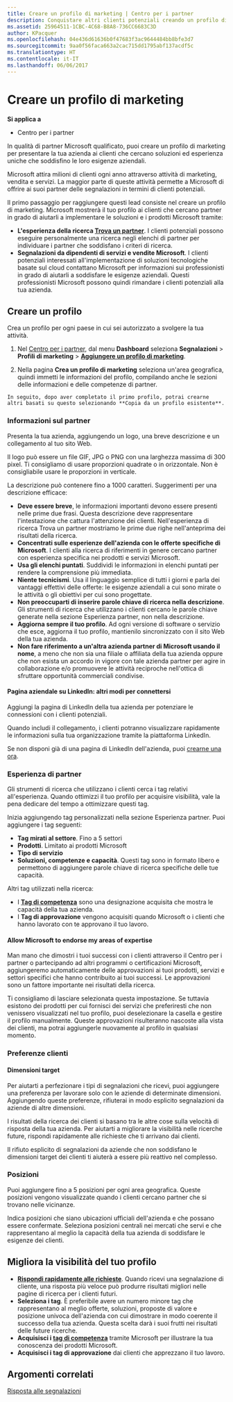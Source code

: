 ```yaml
---
title: Creare un profilo di marketing | Centro per i partner
description: Conquistare altri clienti potenziali creando un profilo di marketing nel Centro per i partner.
ms.assetid: 25964511-1CBC-4C68-B8A8-736CC6683C3D
author: KPacquer
ms.openlocfilehash: 04e436d61636b0f47683f3ac9644484bb8bfe3d7
ms.sourcegitcommit: 9aa0f56faca663a2cac715dd1795abf137acdf5c
ms.translationtype: HT
ms.contentlocale: it-IT
ms.lasthandoff: 06/06/2017
---
```

# <a name="create-a-marketing-profile"></a>Creare un profilo di marketing

**Si applica a**

-  Centro per i partner

In qualità di partner Microsoft qualificato, puoi creare un profilo di marketing per presentare la tua azienda ai clienti che cercano soluzioni ed esperienza uniche che soddisfino le loro esigenze aziendali.

Microsoft attira milioni di clienti ogni anno attraverso attività di marketing, vendita e servizi. La maggior parte di queste attività permette a Microsoft di offrire ai suoi partner delle segnalazioni in termini di clienti potenziali. 

Il primo passaggio per raggiungere questi lead consiste nel creare un profilo di marketing. Microsoft mostrerà il tuo profilo ai clienti che cercano partner in grado di aiutarli a implementare le soluzioni e i prodotti Microsoft tramite:

*  **L'esperienza della ricerca [Trova un partner](https://partnercenter.microsoft.com/pcv/search)**. I clienti potenziali possono eseguire personalmente una ricerca negli elenchi di partner per individuare i partner che soddisfano i criteri di ricerca. 
*  **Segnalazioni da dipendenti di servizi e vendite Microsoft**. I clienti potenziali interessati all'implementazione di soluzioni tecnologiche basate sul cloud contattano Microsoft per informazioni sui professionisti in grado di aiutarli a soddisfare le esigenze aziendali. Questi professionisti Microsoft possono quindi rimandare i clienti potenziali alla tua azienda.

## <a name="create-a-profile"></a>Creare un profilo

Crea un profilo per ogni paese in cui sei autorizzato a svolgere la tua attività.

1.  Nel [Centro per i partner](http://go.microsoft.com/fwlink/p/?LinkId=808956), dal menu **Dashboard** seleziona **Segnalazioni** &gt; **Profili di marketing** &gt; **[Aggiungere un profilo di marketing](https://partnercenter.microsoft.com/pcv/publishing)**.

2.    Nella pagina **Crea un profilo di marketing** seleziona un'area geografica, quindi immetti le informazioni del profilo, compilando anche le sezioni delle informazioni e delle competenze di partner.

    In seguito, dopo aver completato il primo profilo, potrai crearne altri basati su questo selezionando **Copia da un profilo esistente**.

### <a href="" id="partner_info"></a>Informazioni sul partner

Presenta la tua azienda, aggiungendo un logo, una breve descrizione e un collegamento al tuo sito Web. 

Il logo può essere un file GIF, JPG o PNG con una larghezza massima di 300 pixel. Ti consigliamo di usare proporzioni quadrate o in orizzontale. Non è consigliabile usare le proporzioni in verticale.

La descrizione può contenere fino a 1000 caratteri. Suggerimenti per una descrizione efficace: 

*  **Deve essere breve**, le informazioni importanti devono essere presenti nelle prime due frasi. Questa descrizione deve rappresentare l'intestazione che cattura l'attenzione dei clienti. Nell'esperienza di ricerca Trova un partner mostriamo le prime due righe nell'anteprima dei risultati della ricerca.
*  **Concentrati sulle esperienze dell'azienda con le offerte specifiche di Microsoft**. I clienti alla ricerca di riferimenti in genere cercano partner con esperienza specifica nei prodotti e servizi Microsoft.
*  **Usa gli elenchi puntati**. Suddividi le informazioni in elenchi puntati per rendere la comprensione più immediata.
*  **Niente tecnicismi**. Usa il linguaggio semplice di tutti i giorni e parla dei vantaggi effettivi delle offerte: le esigenze aziendali a cui sono mirate o le attività o gli obiettivi per cui sono progettate.
*  **Non preoccuparti di inserire parole chiave di ricerca nella descrizione**. Gli strumenti di ricerca che utilizzano i clienti cercano le parole chiave generate nella sezione Esperienza partner, non nella descrizione.
*  **Aggiorna sempre il tuo profilo**. Ad ogni versione di software o servizio che esce, aggiorna il tuo profilo, mantienilo sincronizzato con il sito Web della tua azienda.
*  **Non fare riferimento a un'altra azienda partner di Microsoft usando il nome**, a meno che non sia una filiale o affiliata della tua azienda oppure che non esista un accordo in vigore con tale azienda partner per agire in collaborazione e/o promuovere le attività reciproche nell'ottica di sfruttare opportunità commerciali condivise.

#### <a href="" id="linkedin"></a> Pagina aziendale su LinkedIn: altri modi per connettersi

Aggiungi la pagina di LinkedIn della tua azienda per potenziare le connessioni con i clienti potenziali. 

Quando includi il collegamento, i clienti potranno visualizzare rapidamente le informazioni sulla tua organizzazione tramite la piattaforma LinkedIn.

Se non disponi già di una pagina di LinkedIn dell'azienda, puoi [crearne una ora](https://www.linkedin.com/company-beta/setup/new/).

### <a name="partner-expertise"></a>Esperienza di partner

Gli strumenti di ricerca che utilizzano i clienti cerca i tag relativi all'esperienza. Quando ottimizzi il tuo profilo per acquisire visibilità, vale la pena dedicare del tempo a ottimizzare questi tag.

Inizia aggiungendo tag personalizzati nella sezione Esperienza partner. Puoi aggiungere i tag seguenti: 

*  **Tag mirati al settore**. Fino a 5 settori
*  **Prodotti**. Limitato ai prodotti Microsoft
*  **Tipo di servizio** 
*  **Soluzioni, competenze e capacità**. Questi tag sono in formato libero e permettono di aggiungere parole chiave di ricerca specifiche delle tue capacità.

Altri tag utilizzati nella ricerca:
*  I **[Tag di competenza](https://partner.microsoft.com/membership/competencies)** sono una designazione acquisita che mostra le capacità della tua azienda.
*  I **Tag di approvazione** vengono acquisiti quando Microsoft o i clienti che hanno lavorato con te approvano il tuo lavoro.

#### <a href="" id="#allow_us_to_endorse_areas_of_expertise"></a>Allow Microsoft to endorse my areas of expertise

Man mano che dimostri i tuoi successi con i clienti attraverso il Centro per i partner o partecipando ad altri programmi o certificazioni Microsoft, aggiungeremo automaticamente delle approvazioni ai tuoi prodotti, servizi e settori specifici che hanno contribuito ai tuoi successi. Le approvazioni sono un fattore importante nei risultati della ricerca.

Ti consigliamo di lasciare selezionata questa impostazione. Se tuttavia esistono dei prodotti per cui fornisci dei servizi che preferiresti che non venissero visualizzati nel tuo profilo, puoi deselezionare la casella e gestire il profilo manualmente. Queste approvazioni risulteranno nascoste alla vista dei clienti, ma potrai aggiungerle nuovamente al profilo in qualsiasi momento.

### <a name="customer-preferences"></a>Preferenze clienti

#### <a href="" id="#target_size"></a>Dimensioni target

Per aiutarti a perfezionare i tipi di segnalazioni che ricevi, puoi aggiungere una preferenza per lavorare solo con le aziende di determinate dimensioni. Aggiungendo queste preferenze, rifiuterai in modo esplicito segnalazioni da aziende di altre dimensioni.

I risultati della ricerca dei clienti si basano tra le altre cose sulla velocità di risposta della tua azienda. Per aiutarti a migliorare la visibilità nelle ricerche future, rispondi rapidamente alle richieste che ti arrivano dai clienti.

Il rifiuto esplicito di segnalazioni da aziende che non soddisfano le dimensioni target dei clienti ti aiuterà a essere più reattivo nel complesso.

### <a href="" id="#locations"></a> Posizioni

Puoi aggiungere fino a 5 posizioni per ogni area geografica. Queste posizioni vengono visualizzate quando i clienti cercano partner che si trovano nelle vicinanze. 

Indica posizioni che siano ubicazioni ufficiali dell'azienda e che possano essere confermate. Seleziona posizioni centrali nei mercati che servi e che rappresentano al meglio la capacità della tua azienda di soddisfare le esigenze dei clienti.

## <a name="improve-the-visibility-of-your-profile"></a>Migliora la visibilità del tuo profilo 

*  **[Rispondi rapidamente alle richieste](responding-to-referrals.md)**. Quando ricevi una segnalazione di cliente, una risposta più veloce può produrre risultati migliori nelle pagine di ricerca per i clienti futuri.
*  **Seleziona i tag**.  È preferibile avere un numero minore tag che rappresentano al meglio offerte, soluzioni, proposte di valore e posizione univoca dell'azienda con cui dimostrare in modo coerente il successo della tua azienda.  Questa scelta darà i suoi frutti nei risultati delle future ricerche.
*  **Acquisisci i [tag di competenza](https://partner.microsoft.com/membership/competencies)** tramite Microsoft per illustrare la tua conoscenza dei prodotti Microsoft.
*  **Acquisisci i tag di approvazione** dai clienti che apprezzano il tuo lavoro.

## <a name="related-topics"></a>Argomenti correlati
[Risposta alle segnalazioni](responding-to-referrals.md)